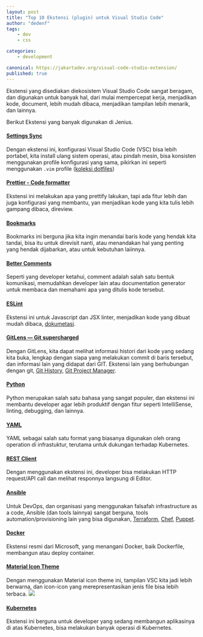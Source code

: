 ```yaml
---
layout: post
title: "Top 10 Ekstensi (plugin) untuk Visual Studio Code"
author: "dedenf"
tags:
    - dev
    - css

categories: 
    - development

canonical: https://jakartadev.org/visual-code-studio-extension/
published: true
---
```


Ekstensi yang disediakan diekosistem Visual Studio Code sangat beragam, dan digunakan untuk banyak hal, dari mulai mempercepat kerja, menjadikan kode, document, lebih mudah dibaca, menjadikan tampilan lebih menarik, dan lainnya.

Berikut Ekstensi yang banyak digunakan di Jenius.

#### [Settings Sync](https://marketplace.visualstudio.com/items?itemName=Shan.code-settings-sync&WT.mc_id=jakartadev)
Dengan ekstensi ini, konfigurasi Visual Studio Code (VSC) bisa lebih portabel, kita install ulang sistem operasi, atau pindah mesin, bisa konsisten menggunakan profile konfigurasi yang sama, pikirkan ini seperti menggunakan `.vim` profile ([koleksi dotfiles](https://github.com/dedenf/dotfiles))

#### [Prettier - Code formatter](https://marketplace.visualstudio.com/items?itemName=esbenp.prettier-vscode)
Ekstensi ini melakukan apa yang prettify lakukan, tapi ada fitur lebih dan juga konfigurasi yang membantu, yan menjadikan kode yang kita tulis lebih gampang dibaca, direview.

<!-- more -->
#### [Bookmarks](https://marketplace.visualstudio.com/items?itemName=alefragnani.bookmarks)
Bookmarks ini berguna jika kita ingin menandai baris kode yang hendak kita tandai, bisa itu untuk direvisit nanti, atau menandakan hal yang penting yang hendak dijabarkan, atau untuk kebutuhan laiinnya.

#### [Better Comments](https://marketplace.visualstudio.com/items?itemName=aaron-bond.better-comments)
Seperti yang developer ketahui, comment adalah salah satu bentuk komunikasi, memudahkan developer lain atau documentation generator untuk membaca dan memahami apa yang ditulis kode tersebut.

#### [ESLint](https://marketplace.visualstudio.com/items?itemName=dbaeumer.vscode-eslint)
Ekstensi ini untuk Javascript dan JSX linter, menjadikan kode yang dibuat mudah dibaca, [dokumetasi](https://eslint.org/).

#### [GitLens — Git supercharged](https://marketplace.visualstudio.com/items?itemName=eamodio.gitlens)
Dengan GitLens, kita dapat melihat informasi histori dari kode yang sedang kita buka, lengkap dengan siapa yang melakukan commit di baris tersebut, dan informasi lain yang didapat dari GIT. Ekstensi lain yang berhubungan dengan git, [Git History](https://marketplace.visualstudio.com/items?itemName=donjayamanne.githistory), [Git Project Manager](https://marketplace.visualstudio.com/items?itemName=felipecaputo.git-project-manager).

#### [Python](https://marketplace.visualstudio.com/items?itemName=ms-python.python)
Python merupakan salah satu bahasa yang sangat populer, dan ekstensi ini membantu developer agar lebih produktif dengan fitur seperti IntelliSense, linting, debugging, dan lainnya.

#### [YAML](https://marketplace.visualstudio.com/items?itemName=redhat.vscode-yaml)
YAML sebagai salah satu format yang biasanya digunakan oleh orang operation di infrastuktur, terutama untuk dukungan terhadap Kubernetes.

#### [REST Client](https://marketplace.visualstudio.com/items?itemName=humao.rest-client)
Dengan menggunakan ekstensi ini, developer bisa melakukan HTTP request/API call dan melihat responnya langsung di Editor.

#### [Ansible](https://marketplace.visualstudio.com/items?itemName=vscoss.vscode-ansible)
Untuk DevOps, dan organisasi yang menggunakan falsafah infrastructure as a code, Ansible (dan tools lainnya) sangat berguna, tools automation/provisioning lain yang bisa digunakan, [Terraform](https://marketplace.visualstudio.com/items?itemName=mauve.terraform), [Chef](https://marketplace.visualstudio.com/items?itemName=chef-software.Chef), [Puppet](https://marketplace.visualstudio.com/items?itemName=jpogran.puppet-vscode).

#### [Docker](https://marketplace.visualstudio.com/items?itemName=ms-azuretools.vscode-docker)
Ekstensi resmi dari Microsoft, yang menangani Docker, baik Dockerfile, membangun atau deploy container.

#### [Material Icon Theme](https://marketplace.visualstudio.com/items?itemName=pkief.material-icon-theme)
Dengan menggunakan Material icon theme ini, tampilan VSC kita jadi lebih berwarna, dan icon-icon yang merepresentasikan jenis file bisa lebih terbaca.
![](/public/images/posts/material-icon.png)

#### [Kubernetes](https://marketplace.visualstudio.com/items?itemName=ms-kubernetes-tools.vscode-kubernetes-tools)
Ekstensi ini berguna untuk developer yang sedang membangun aplikasinya di atas Kubernetes, bisa melakukan banyak operasi di Kubernetes.

